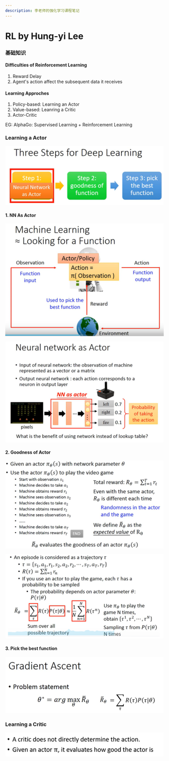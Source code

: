 ```yaml
---
description: 李老师的强化学习课程笔记
---
```


# RL by Hung-yi Lee

### 基础知识

#### Difficulties of Reinforcement Learning

1. Reward Delay
2. Agent's action affect the subsequent data it receives

#### **Learning Approches**

1. Policy-based: Learning an Actor
2. Value-based: Leanring a Critic
3. Actor-Critic

EG: AlphaGo: Supervised Learning + Reinforcement Learning

### Learning a Actor

![](https://raw.githubusercontent.com/wang-piaoliang/gitbookimagerepo/master/haohaoxuexi/image-20200921170011430.png)

#### 1. NN As Actor

![](https://raw.githubusercontent.com/wang-piaoliang/gitbookimagerepo/master/haohaoxuexi/image-20200921170045645.png)

![](https://raw.githubusercontent.com/wang-piaoliang/gitbookimagerepo/master/haohaoxuexi/image-20200921170410646.png)

#### 2. Goodness of Actor

![](https://raw.githubusercontent.com/wang-piaoliang/gitbookimagerepo/master/haohaoxuexi/image-20200921170600541.png)

![](https://raw.githubusercontent.com/wang-piaoliang/gitbookimagerepo/master/haohaoxuexi/image-20200921170640392.png)

#### 3. Pick the best function

![](https://raw.githubusercontent.com/wang-piaoliang/gitbookimagerepo/master/haohaoxuexi/image-20200921170723046.png)

### Learning a Critic

![](https://raw.githubusercontent.com/wang-piaoliang/gitbookimagerepo/master/haohaoxuexi/image-20200921170749675.png)


